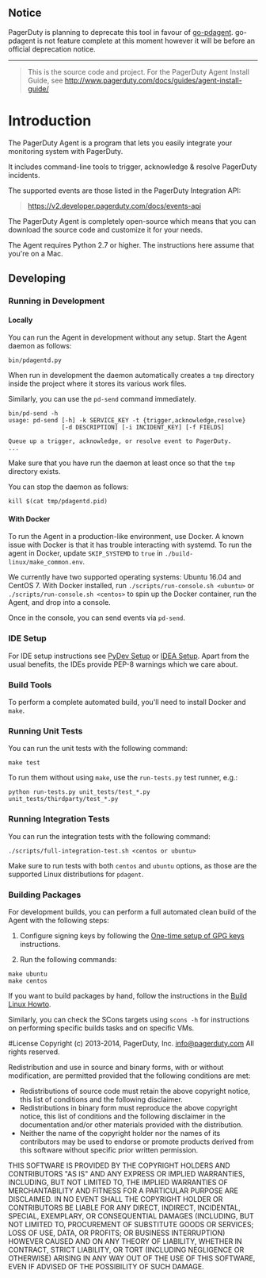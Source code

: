 ## Notice
PagerDuty is planning to deprecate this tool in favour of [go-pdagent](https://github.com/PagerDuty/go-pdagent). go-pdagent is not feature complete at this moment however it will be before an official deprecation notice.

----
> This is the source code and project. For the PagerDuty Agent Install Guide,
> see http://www.pagerduty.com/docs/guides/agent-install-guide/

# Introduction

The PagerDuty Agent is a program that lets you easily integrate your monitoring
system with PagerDuty.

It includes command-line tools to trigger, acknowledge & resolve PagerDuty
incidents.

The supported events are those listed in the PagerDuty Integration API:

> <https://v2.developer.pagerduty.com/docs/events-api>

The PagerDuty Agent is completely open-source which means that you can download
the source code and customize it for your needs.

The Agent requires Python 2.7 or higher. The instructions here assume that you're
on a Mac.

## Developing

### Running in Development

#### Locally

You can run the Agent in development without any setup. Start the Agent daemon
as follows:

`bin/pdagentd.py`

When run in development the daemon automatically creates a `tmp` directory
inside the project where it stores its various work files.

Similarly, you can use the `pd-send` command immediately.

```
bin/pd-send -h
usage: pd-send [-h] -k SERVICE_KEY -t {trigger,acknowledge,resolve}
               [-d DESCRIPTION] [-i INCIDENT_KEY] [-f FIELDS]

Queue up a trigger, acknowledge, or resolve event to PagerDuty.
...
```

Make sure that you have run the daemon at least once so that the `tmp`
directory exists.

You can stop the daemon as follows:

`kill $(cat tmp/pdagentd.pid)`

#### With Docker

To run the Agent in a production-like environment, use Docker. A known issue with Docker is that it has trouble interacting with systemd. To run the agent in Docker, update `SKIP_SYSTEMD` to `true` in `./build-linux/make_common.env`.

We currently have two supported operating systems: Ubuntu 16.04 and CentOS 7. With Docker installed, run `./scripts/run-console.sh <ubuntu>` or `./scripts/run-console.sh <centos>` to spin up the Docker container, run the Agent, and drop into a console.

Once in the console, you can send events via `pd-send`.

### IDE Setup

For IDE setup instructions see [PyDev Setup](pydev-setup.md) or [IDEA Setup](idea-setup.md). Apart from the usual benefits, the IDEs provide PEP-8 warnings which we care about.

### Build Tools

To perform a complete automated build, you'll need to install Docker and `make`.

### Running Unit Tests

You can run the unit tests with the following command:

`make test`

To run them without using `make`, use the `run-tests.py` test runner, e.g.:

`python run-tests.py unit_tests/test_*.py unit_tests/thirdparty/test_*.py`

### Running Integration Tests

You can run the integration tests with the following command:

`./scripts/full-integration-test.sh <centos or ubuntu>`

Make sure to run tests with both `centos` and `ubuntu` options, as those are the supported Linux distributions for `pdagent`.


### Building Packages

For development builds, you can perform a full automated clean build of the
Agent with the following steps:

1. Configure signing keys by following the [One-time setup of GPG keys](build-linux/howto.md#one-time-setup-of-gpg-keys) instructions.


2. Run the following commands:
```
make ubuntu
make centos
```

If you want to build packages by hand, follow the instructions in the
[Build Linux Howto](build-linux/howto.md).

Similarly, you can check the SCons targets using `scons -h` for instructions on
performing specific builds tasks and on specific VMs.


#License
Copyright (c) 2013-2014, PagerDuty, Inc. <info@pagerduty.com>
All rights reserved.

Redistribution and use in source and binary forms, with or without
modification, are permitted provided that the following conditions are met:

  * Redistributions of source code must retain the above copyright
    notice, this list of conditions and the following disclaimer.
  * Redistributions in binary form must reproduce the above copyright
    notice, this list of conditions and the following disclaimer in the
    documentation and/or other materials provided with the distribution.
  * Neither the name of the copyright holder nor the
    names of its contributors may be used to endorse or promote products
    derived from this software without specific prior written permission.

THIS SOFTWARE IS PROVIDED BY THE COPYRIGHT HOLDERS AND CONTRIBUTORS "AS IS"
AND ANY EXPRESS OR IMPLIED WARRANTIES, INCLUDING, BUT NOT LIMITED TO, THE
IMPLIED WARRANTIES OF MERCHANTABILITY AND FITNESS FOR A PARTICULAR PURPOSE
ARE DISCLAIMED. IN NO EVENT SHALL THE COPYRIGHT HOLDER OR CONTRIBUTORS BE
LIABLE FOR ANY DIRECT, INDIRECT, INCIDENTAL, SPECIAL, EXEMPLARY, OR
CONSEQUENTIAL DAMAGES (INCLUDING, BUT NOT LIMITED TO, PROCUREMENT OF
SUBSTITUTE GOODS OR SERVICES; LOSS OF USE, DATA, OR PROFITS; OR BUSINESS
INTERRUPTION) HOWEVER CAUSED AND ON ANY THEORY OF LIABILITY, WHETHER IN
CONTRACT, STRICT LIABILITY, OR TORT (INCLUDING NEGLIGENCE OR OTHERWISE)
ARISING IN ANY WAY OUT OF THE USE OF THIS SOFTWARE, EVEN IF ADVISED OF THE
POSSIBILITY OF SUCH DAMAGE.
